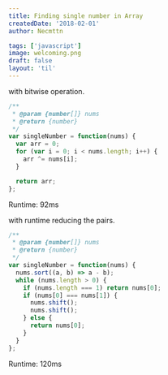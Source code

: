 ```yaml
---
title: Finding single number in Array
createdDate: '2018-02-01'
author: Necmttn

tags: ['javascript']
image: welcoming.png
draft: false
layout: 'til'
---
```


with bitwise operation.

```javascript
/**
 * @param {number[]} nums
 * @return {number}
 */
var singleNumber = function(nums) {
  var arr = 0;
  for (var i = 0; i < nums.length; i++) {
    arr ^= nums[i];
  }

  return arr;
};
```

Runtime: 92ms

with runtime reducing the pairs.

```javascript
/**
 * @param {number[]} nums
 * @return {number}
 */
var singleNumber = function(nums) {
  nums.sort((a, b) => a - b);
  while (nums.length > 0) {
    if (nums.length === 1) return nums[0];
    if (nums[0] === nums[1]) {
      nums.shift();
      nums.shift();
    } else {
      return nums[0];
    }
  }
};
```

Runtime: 120ms
